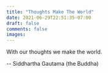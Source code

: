 ```yaml
---
title: "Thoughts Make The World"
date: 2021-06-29T22:51:35-07:00
draft: false
comments: false
images:
---
```


With our thoughts we make the world.


-- Siddhartha Gautama (the Buddha)
